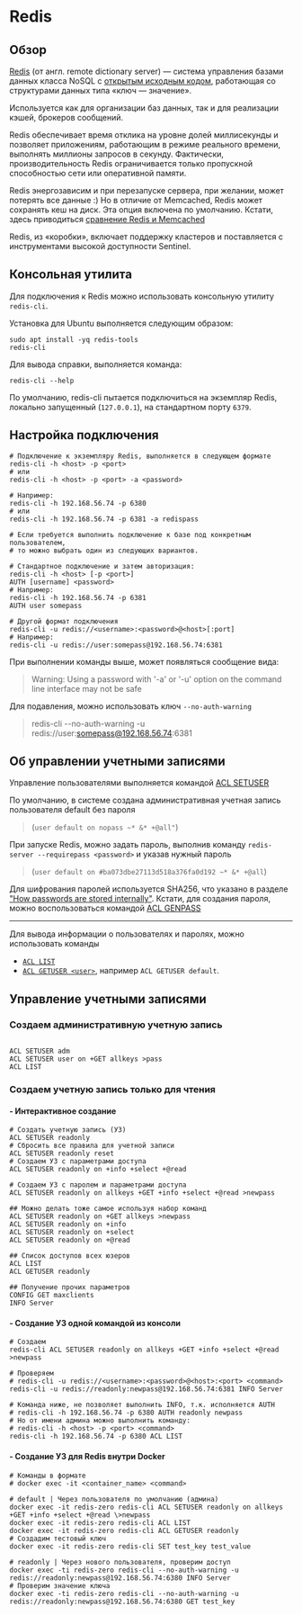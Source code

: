 # Redis

## Обзор

[Redis](https://redis.io) (от англ. remote dictionary server) — система управления базами данных класса NoSQL с [открытым исходным кодом](https://github.com/redis/redis), работающая со структурами данных типа «ключ — значение».

Используется как для организации баз данных, так и для реализации кэшей, брокеров сообщений.

Redis обеспечивает время отклика на уровне долей миллисекунды и позволяет приложениям, работающим в режиме реального времени, выполнять миллионы запросов в секунду. Фактически, производительность Redis ограничивается только пропускной способностью сети или оперативной памяти.

Redis энергозависим и при перезапуске сервера, при желании, может потерять все данные :)
Но в отличие от Memcached, Redis может сохранять кеш на диск. Эта опция включена по умолчанию.
Кстати, здесь приводиться [сравнение Redis и Memcached](https://stackoverflow.com/questions/10558465/memcached-vs-redis)

Redis, из «коробки», включает поддержку кластеров и поставляется с инструментами высокой доступности Sentinel.

## Консольная утилита

Для подключения к Redis можно использовать консольную утилиту `redis-cli`.

Установка для Ubuntu выполняется следующим образом:

```shell
sudo apt install -yq redis-tools
redis-cli
```

Для вывода справки, выполняется команда:

```shell
redis-cli --help
```

По умолчанию, redis-cli пытается подключиться на экземпляр Redis, локально запущенный (`127.0.0.1`), на стандартном порту `6379`.

## Настройка подключения

```shell
# Подключение к экземпляру Redis, выполняется в следующем формате
redis-cli -h <host> -p <port>
# или
redis-cli -h <host> -p <port> -a <password>

# Например:
redis-cli -h 192.168.56.74 -p 6380
# или
redis-cli -h 192.168.56.74 -p 6381 -a redispass

# Если требуется выполнить подключение к базе под конкретным пользователем,
# то можно выбрать один из следующих вариантов.

# Стандартное подключение и затем авторизация:
redis-cli -h <host> [-p <port>]
AUTH [username] <password>
# Например:
redis-cli -h 192.168.56.74 -p 6381
AUTH user somepass

# Другой формат подключения
redis-cli -u redis://<username>:<password>@<host>[:port]
# Например:
redis-cli -u redis://user:somepass@192.168.56.74:6381
```

При выполнении команды выше, может появляться сообщение вида:

> Warning: Using a password with '-a' or '-u' option on the command line interface may not be safe

Для подавления, можно использовать ключ `--no-auth-warning`

> redis-cli --no-auth-warning -u redis://user:somepass@192.168.56.74:6381

## Об управлении учетными записями

Управление пользователями выполняется командой [ACL SETUSER](https://redis.io/commands/acl-setuser/)

По умолчанию, в системе создана административная учетная запись пользователя default без пароля

> (`user default on nopass ~* &* +@all"`)

При запуске Redis, можно задать пароль, выполнив команду `redis-server --requirepass <password>` и указав нужный пароль

> (`user default on #ba073dbe27113d518a376fa0d192 ~* &* +@all`)

Для шифрования паролей используется SHA256, что  указано в разделе ["How passwords are stored internally"](https://redis.io/docs/management/security/acl/). Кстати, для создания пароля, можно воспользоваться командой [ACL GENPASS](https://redis.io/commands/acl-genpass/)

---

Для вывода информации о пользователях и паролях, можно использовать команды

- [`ACL LIST`](https://redis.io/commands/acl-list)
- [`ACL GETUSER <user>`](https://redis.io/commands/acl-getuser), например `ACL GETUSER default`.

## Управление учетными записями

### Создаем административную учетную запись

```shell

ACL SETUSER adm
ACL SETUSER user on +GET allkeys >pass
ACL LIST

```

### Создаем учетную запись только для чтения

#### - Интерактивное создание

```shell
# Создать учетную запись (УЗ)
ACL SETUSER readonly
# Сбросить все правила для учетной записи
ACL SETUSER readonly reset
# Создаем УЗ с параметрами доступа
ACL SETUSER readonly on +info +select +@read

# Создаем УЗ с паролем и параметрами доступа
ACL SETUSER readonly on allkeys +GET +info +select +@read >newpass

## Можно делать тоже самое используя набор команд
ACL SETUSER readonly on +GET allkeys >newpass
ACL SETUSER readonly on +info
ACL SETUSER readonly on +select
ACL SETUSER readonly on +@read

## Список доступов всех юзеров
ACL LIST
ACL GETUSER readonly

## Получение прочих параметров
CONFIG GET maxclients
INFO Server

```

#### - Создание УЗ одной командой из консоли

```shell
# Создаем
redis-cli ACL SETUSER readonly on allkeys +GET +info +select +@read >newpass

# Проверяем
# redis-cli -u redis://<username>:<password>@<host>:<port> <command>
redis-cli -u redis://readonly:newpass@192.168.56.74:6381 INFO Server

# Команда ниже, не позволяет выполнить INFO, т.к. исполняется AUTH
# redis-cli -h 192.168.56.74 -p 6380 AUTH readonly newpass
# Но от имени админа можно выполнить команду:
# redis-cli -h <host> -p <port> <command>
redis-cli -h 192.168.56.74 -p 6380 ACL LIST
```

#### - Создание УЗ для Redis внутри Docker

```shell
# Команды в формате
# docker exec -it <container_name> <command>

# default | Через пользователя по умолчанию (админа)
docker exec -it redis-zero redis-cli ACL SETUSER readonly on allkeys +GET +info +select +@read \>newpass
docker exec -it redis-zero redis-cli ACL LIST
docker exec -it redis-zero redis-cli ACL GETUSER readonly
# Создадим тестовый ключ
docker exec -it redis-zero redis-cli SET test_key test_value

# readonly | Через нового пользователя, проверим доступ
docker exec -ti redis-zero redis-cli --no-auth-warning -u redis://readonly:newpass@192.168.56.74:6380 INFO Server
# Проверим значение ключа
docker exec -ti redis-zero redis-cli --no-auth-warning -u redis://readonly:newpass@192.168.56.74:6380 GET test_key
```
